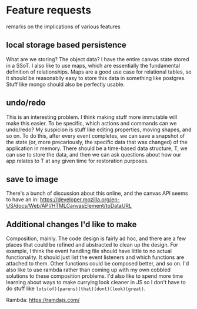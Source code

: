 # Feature requests

remarks on the implications of various features

## local storage based persistence

What are we storing? The object data? I have the entire
canvas state stored in a SSoT. I also like to use maps, which
are essentially the fundamental definition of relationships.
Maps are a good use case for relational tables, so it should
be reasonablly easy to store this data in something like
postgres. Stuff like mongo should also be perfectly usable.

## undo/redo

This is an interesting problem. I think making stuff more
immutable will make this easier. To be specific, which actions
and commands can we undo/redo? My suspicion is stuff like
editing properties, moving shapes, and so on. To do this, after
every event completes, we can save a snapshot of the state
(or, more precariously, the specific data that was changed)
of the application in memory. There should be a time-based
data structure, T, we can use to store the data, and then we can ask questions about how our app relates to T at any given time for
restoration purposes.

## save to image

There's a bunch of discussion about this online, and the
canvas API seems to have an in: <https://developer.mozilla.org/en-US/docs/Web/API/HTMLCanvasElement/toDataURL>

## Additional changes I'd like to make

Composition, mainly. The code design is fairly ad hoc, and there are a
few places that could be refined and abstracted to clean up the design.
For example, I think the event handling file should have little to
no actual functionality. It should just list the event listeners
and which functions are attached to them. Other functions could be
composed better, and so on. I'd also like to use rambda rather than
coming up with my own cobbled solutions to these composition problems.
I'd also like to spend more time learning about ways
to make currying look cleaner in JS so I don't have to do
stuff like `lots(of)(parens)(that)(dont)(look)(great)`.

Rambda: <https://ramdajs.com/>